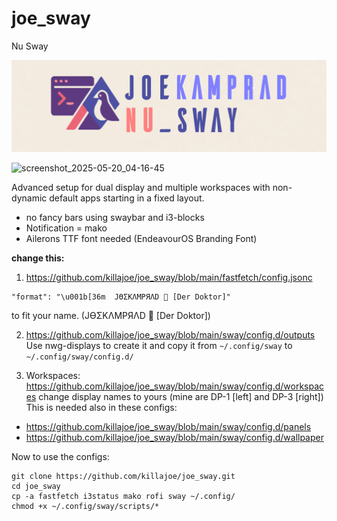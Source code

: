 # joe_sway
Nu Sway

![joeswqay_banner](https://raw.githubusercontent.com/killajoe/joe_sway/refs/heads/main/joesway_banner.png)

![screenshot_2025-05-20_04-16-45](https://github.com/user-attachments/assets/715ae71d-f98d-4fe0-b24b-3aefa1908bd4)

Advanced setup for dual display and multiple workspaces with non-dynamic default apps starting in a fixed layout.
* no fancy bars using swaybar and i3-blocks
* Notification = mako
* Ailerons TTF font needed (EndeavourOS Branding Font)
 
**change this:**

1. https://github.com/killajoe/joe_sway/blob/main/fastfetch/config.jsonc
```
"format": "\u001b[36m  JӨΣKΛMPЯΛD 🪪 [Der Doktor]"
```
to fit your name. (JӨΣKΛMPЯΛD 🪪 [Der Doktor])

2. https://github.com/killajoe/joe_sway/blob/main/sway/config.d/outputs
Use nwg-displays to create it and copy it from `~/.config/sway` to `~/.config/sway/config.d/`

3. Workspaces: https://github.com/killajoe/joe_sway/blob/main/sway/config.d/workspaces change display names to yours (mine are DP-1 [left] and DP-3 [right])
This is needed also in these configs:
 * https://github.com/killajoe/joe_sway/blob/main/sway/config.d/panels
 * https://github.com/killajoe/joe_sway/blob/main/sway/config.d/wallpaper

Now to use the configs:
```
git clone https://github.com/killajoe/joe_sway.git
cd joe_sway 
cp -a fastfetch i3status mako rofi sway ~/.config/
chmod +x ~/.config/sway/scripts/*
```



